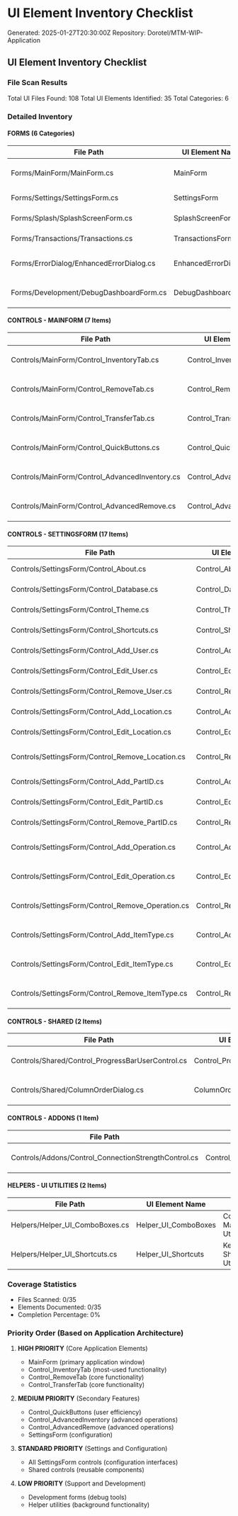 # UI Element Inventory Checklist
Generated: 2025-01-27T20:30:00Z
Repository: Dorotel/MTM-WIP-Application

## UI Element Inventory Checklist

### File Scan Results
Total UI Files Found: 108
Total UI Elements Identified: 35
Total Categories: 6

### Detailed Inventory

#### **FORMS (6 Categories)**
| File Path | UI Element Name | Type | Status | Documentation File |
|-----------|----------------|------|--------|-------------------|
| Forms/MainForm/MainForm.cs | MainForm | Primary Application Window | ⬜ Not Started | Forms/MainForm.instructions.md |
| Forms/Settings/SettingsForm.cs | SettingsForm | Settings Dialog | ⬜ Not Started | Forms/SettingsForm.instructions.md |
| Forms/Splash/SplashScreenForm.cs | SplashScreenForm | Startup Splash | ⬜ Not Started | Forms/SplashScreenForm.instructions.md |
| Forms/Transactions/Transactions.cs | TransactionsForm | Transaction Viewer | ⬜ Not Started | Forms/TransactionsForm.instructions.md |
| Forms/ErrorDialog/EnhancedErrorDialog.cs | EnhancedErrorDialog | Error Display Dialog | ⬜ Not Started | Forms/EnhancedErrorDialog.instructions.md |
| Forms/Development/DebugDashboardForm.cs | DebugDashboardForm | Debug Tools Window | ⬜ Not Started | Forms/DebugDashboardForm.instructions.md |

#### **CONTROLS - MAINFORM (7 Items)**
| File Path | UI Element Name | Type | Status | Documentation File |
|-----------|----------------|------|--------|-------------------|
| Controls/MainForm/Control_InventoryTab.cs | Control_InventoryTab | Primary Inventory Tab | ⬜ Not Started | Controls/MainForm/Control_InventoryTab.instructions.md |
| Controls/MainForm/Control_RemoveTab.cs | Control_RemoveTab | Inventory Removal Tab | ⬜ Not Started | Controls/MainForm/Control_RemoveTab.instructions.md |
| Controls/MainForm/Control_TransferTab.cs | Control_TransferTab | Inventory Transfer Tab | ⬜ Not Started | Controls/MainForm/Control_TransferTab.instructions.md |
| Controls/MainForm/Control_QuickButtons.cs | Control_QuickButtons | Quick Action Buttons | ⬜ Not Started | Controls/MainForm/Control_QuickButtons.instructions.md |
| Controls/MainForm/Control_AdvancedInventory.cs | Control_AdvancedInventory | Advanced Inventory Operations | ⬜ Not Started | Controls/MainForm/Control_AdvancedInventory.instructions.md |
| Controls/MainForm/Control_AdvancedRemove.cs | Control_AdvancedRemove | Advanced Removal Operations | ⬜ Not Started | Controls/MainForm/Control_AdvancedRemove.instructions.md |

#### **CONTROLS - SETTINGSFORM (17 Items)**
| File Path | UI Element Name | Type | Status | Documentation File |
|-----------|----------------|------|--------|-------------------|
| Controls/SettingsForm/Control_About.cs | Control_About | About Information | ⬜ Not Started | Controls/SettingsForm/Control_About.instructions.md |
| Controls/SettingsForm/Control_Database.cs | Control_Database | Database Configuration | ⬜ Not Started | Controls/SettingsForm/Control_Database.instructions.md |
| Controls/SettingsForm/Control_Theme.cs | Control_Theme | Theme Configuration | ⬜ Not Started | Controls/SettingsForm/Control_Theme.instructions.md |
| Controls/SettingsForm/Control_Shortcuts.cs | Control_Shortcuts | Keyboard Shortcuts | ⬜ Not Started | Controls/SettingsForm/Control_Shortcuts.instructions.md |
| Controls/SettingsForm/Control_Add_User.cs | Control_Add_User | Add User Interface | ⬜ Not Started | Controls/SettingsForm/Control_Add_User.instructions.md |
| Controls/SettingsForm/Control_Edit_User.cs | Control_Edit_User | Edit User Interface | ⬜ Not Started | Controls/SettingsForm/Control_Edit_User.instructions.md |
| Controls/SettingsForm/Control_Remove_User.cs | Control_Remove_User | Remove User Interface | ⬜ Not Started | Controls/SettingsForm/Control_Remove_User.instructions.md |
| Controls/SettingsForm/Control_Add_Location.cs | Control_Add_Location | Add Location Interface | ⬜ Not Started | Controls/SettingsForm/Control_Add_Location.instructions.md |
| Controls/SettingsForm/Control_Edit_Location.cs | Control_Edit_Location | Edit Location Interface | ⬜ Not Started | Controls/SettingsForm/Control_Edit_Location.instructions.md |
| Controls/SettingsForm/Control_Remove_Location.cs | Control_Remove_Location | Remove Location Interface | ⬜ Not Started | Controls/SettingsForm/Control_Remove_Location.instructions.md |
| Controls/SettingsForm/Control_Add_PartID.cs | Control_Add_PartID | Add Part ID Interface | ⬜ Not Started | Controls/SettingsForm/Control_Add_PartID.instructions.md |
| Controls/SettingsForm/Control_Edit_PartID.cs | Control_Edit_PartID | Edit Part ID Interface | ⬜ Not Started | Controls/SettingsForm/Control_Edit_PartID.instructions.md |
| Controls/SettingsForm/Control_Remove_PartID.cs | Control_Remove_PartID | Remove Part ID Interface | ⬜ Not Started | Controls/SettingsForm/Control_Remove_PartID.instructions.md |
| Controls/SettingsForm/Control_Add_Operation.cs | Control_Add_Operation | Add Operation Interface | ⬜ Not Started | Controls/SettingsForm/Control_Add_Operation.instructions.md |
| Controls/SettingsForm/Control_Edit_Operation.cs | Control_Edit_Operation | Edit Operation Interface | ⬜ Not Started | Controls/SettingsForm/Control_Edit_Operation.instructions.md |
| Controls/SettingsForm/Control_Remove_Operation.cs | Control_Remove_Operation | Remove Operation Interface | ⬜ Not Started | Controls/SettingsForm/Control_Remove_Operation.instructions.md |
| Controls/SettingsForm/Control_Add_ItemType.cs | Control_Add_ItemType | Add Item Type Interface | ⬜ Not Started | Controls/SettingsForm/Control_Add_ItemType.instructions.md |
| Controls/SettingsForm/Control_Edit_ItemType.cs | Control_Edit_ItemType | Edit Item Type Interface | ⬜ Not Started | Controls/SettingsForm/Control_Edit_ItemType.instructions.md |
| Controls/SettingsForm/Control_Remove_ItemType.cs | Control_Remove_ItemType | Remove Item Type Interface | ⬜ Not Started | Controls/SettingsForm/Control_Remove_ItemType.instructions.md |

#### **CONTROLS - SHARED (2 Items)**
| File Path | UI Element Name | Type | Status | Documentation File |
|-----------|----------------|------|--------|-------------------|
| Controls/Shared/Control_ProgressBarUserControl.cs | Control_ProgressBarUserControl | Progress Display Control | ⬜ Not Started | Controls/Shared/Control_ProgressBarUserControl.instructions.md |
| Controls/Shared/ColumnOrderDialog.cs | ColumnOrderDialog | Column Order Configuration | ⬜ Not Started | Controls/Shared/ColumnOrderDialog.instructions.md |

#### **CONTROLS - ADDONS (1 Item)**
| File Path | UI Element Name | Type | Status | Documentation File |
|-----------|----------------|------|--------|-------------------|
| Controls/Addons/Control_ConnectionStrengthControl.cs | Control_ConnectionStrengthControl | Connection Status Display | ⬜ Not Started | Controls/Addons/Control_ConnectionStrengthControl.instructions.md |

#### **HELPERS - UI UTILITIES (2 Items)**
| File Path | UI Element Name | Type | Status | Documentation File |
|-----------|----------------|------|--------|-------------------|
| Helpers/Helper_UI_ComboBoxes.cs | Helper_UI_ComboBoxes | ComboBox Management Utility | ⬜ Not Started | Helpers/Helper_UI_ComboBoxes.instructions.md |
| Helpers/Helper_UI_Shortcuts.cs | Helper_UI_Shortcuts | Keyboard Shortcut Utility | ⬜ Not Started | Helpers/Helper_UI_Shortcuts.instructions.md |

### Coverage Statistics
- Files Scanned: 0/35
- Elements Documented: 0/35
- Completion Percentage: 0%

### Priority Order (Based on Application Architecture)
1. **HIGH PRIORITY** (Core Application Elements)
   - MainForm (primary application window)
   - Control_InventoryTab (most-used functionality)
   - Control_RemoveTab (core functionality)
   - Control_TransferTab (core functionality)

2. **MEDIUM PRIORITY** (Secondary Features)
   - Control_QuickButtons (user efficiency)
   - Control_AdvancedInventory (advanced operations)
   - Control_AdvancedRemove (advanced operations)
   - SettingsForm (configuration)

3. **STANDARD PRIORITY** (Settings and Configuration)
   - All SettingsForm controls (configuration interfaces)
   - Shared controls (reusable components)

4. **LOW PRIORITY** (Support and Development)
   - Development forms (debug tools)
   - Helper utilities (background functionality)